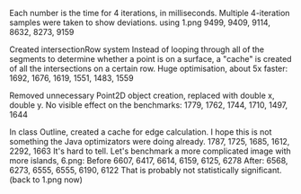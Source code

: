 Each number is the time for 4 iterations, in milliseconds. Multiple 4-iteration samples were taken to show deviations. using 1.png
9499, 9409, 9114, 8632, 8273, 9159

Created intersectionRow system
Instead of looping through all of the segments to determine whether a point is on a surface, a "cache" is created of all the intersections on a certain row. Huge optimisation,  about 5x faster:
1692, 1676, 1619, 1551, 1483, 1559

Removed unnecessary Point2D object creation, replaced with double x, double y. No visible effect on the benchmarks:
1779,  1762, 1744, 1710, 1497, 1644

In class Outline, created a cache for edge calculation. I hope this is not something the Java optimizators were doing already.
1787, 1725, 1685, 1612, 2292, 1663
It's hard to tell. Let's benchmark a more complicated image with more islands,  6.png:
Before
6607, 6417, 6614, 6159, 6125, 6278
After:
6568, 6273, 6555, 6555, 6190, 6122
That is probably not statistically significant.
(back to 1.png now)

